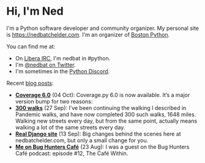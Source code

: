 <!--

Process this file with cog:

    $ python -m pip install -r requirements.pip
    $ python -m cogapp -r README.md

-->

# Hi, I'm Ned

I'm a Python software developer and community organizer.  My personal site is
https://nedbatchelder.com.  I'm an organizer of [Boston Python][bp].

You can find me at:

- On [Libera IRC][libera], I'm nedbat in #python.
- I'm [@nedbat on Twitter][twitter].
- I'm sometimes in the [Python Discord][discord].

Recent [blog posts][blog]:

<!-- [[[cog
    import cog, requests
    data = requests.get("https://nedbatchelder.com/summary.json").json()
    for entry in data["entries"][:4]:
        cog.outl(f"- **[{entry['title']}]({entry['url']})** ({entry['when_human']}): {entry['description_text']}")
]]] -->
- **[Coverage 6.0](https://nedbatchelder.com/blog/202110/coverage_60.html)** (04 Oct): Coverage.py 6.0 is now available. It’s a major version bump for two reasons:
- **[300 walks](https://nedbatchelder.com/blog/202109/300_walks.html)** (27 Sep): I’ve been continuing the walking I described in Pandemic walks, and have now completed 300 such walks, 1648 miles. Walking new streets every day, but from the same point, actually means walking a lot of the same streets every day.
- **[Real Django site](https://nedbatchelder.com/blog/202109/real_django_site.html)** (13 Sep): Big changes behind the scenes here at nedbatchelder.com, but only a small change for you.
- **[Me on Bug Hunters Café](https://nedbatchelder.com/blog/202108/me_on_bug_hunters_caf.html)** (23 Aug): I was a guest on the Bug Hunters Café podcast: episode #12, The Café Within.
<!-- [[[end]]] -->

[twitter]: https://twitter.com/nedbat
[discord]: https://pythondiscord.com
[blog]: https://nedbatchelder.com/blog
[libera]: https://libera.chat
[bp]: https://bostonpython.com
